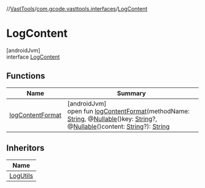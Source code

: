 //[VastTools](../../../index.md)/[com.gcode.vasttools.interfaces](../index.md)/[LogContent](index.md)

# LogContent

[androidJvm]\
interface [LogContent](index.md)

## Functions

| Name | Summary |
|---|---|
| [logContentFormat](log-content-format.md) | [androidJvm]<br>open fun [logContentFormat](log-content-format.md)(methodName: [String](https://kotlinlang.org/api/latest/jvm/stdlib/kotlin/-string/index.html), @[Nullable](https://developer.android.com/reference/kotlin/androidx/annotation/Nullable.html)()key: [String](https://kotlinlang.org/api/latest/jvm/stdlib/kotlin/-string/index.html)?, @[Nullable](https://developer.android.com/reference/kotlin/androidx/annotation/Nullable.html)()content: [String](https://kotlinlang.org/api/latest/jvm/stdlib/kotlin/-string/index.html)?): [String](https://kotlinlang.org/api/latest/jvm/stdlib/kotlin/-string/index.html) |

## Inheritors

| Name |
|---|
| [LogUtils](../../com.gcode.vasttools.utils/-log-utils/index.md) |
